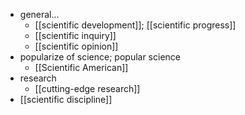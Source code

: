 - general...
    - [[scientific development]]; [[scientific progress]]
    - [[scientific inquiry]]
    - [[scientific opinion]]
- popularize of science; popular science
    - [[Scientific American]]
- research
    - [[cutting-edge research]]
- [[scientific discipline]]
